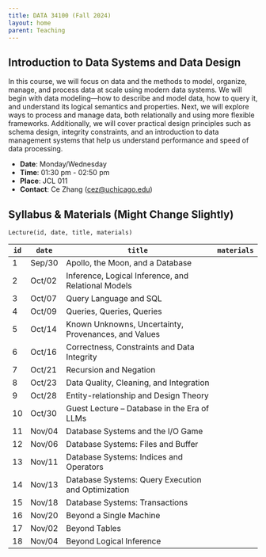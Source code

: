 ```yaml
---
title: DATA 34100 (Fall 2024)
layout: home
parent: Teaching
---
```


## Introduction to Data Systems and Data Design

In this course, we will focus on data and the methods to model, organize, manage, and process data at scale using modern data systems. We will begin with data modeling—how to describe and model data, how to query it, and understand its logical semantics and properties. Next, we will explore ways to process and manage data, both relationally and using more flexible frameworks. Additionally, we will cover practical design principles such as schema design, integrity constraints, and an introduction to data management systems that help us understand performance and speed of data processing.

- **Date**: Monday/Wednesday
- **Time**: 01:30 pm - 02:50 pm
- **Place**: JCL	011
- **Contact**: Ce Zhang (cez@uchicago.edu)

## Syllabus & Materials (Might Change Slightly)

```
Lecture(id, date, title, materials)
```

| `id` | `date` | `title` | `materials` |
|------|--------|---------|-------------|
| 1    | Sep/30  | Apollo, the Moon, and a Database |      |
| 2    | Oct/02  | Inference, Logical Inference, and Relational Models |      |
| 3    | Oct/07  | Query Language and SQL |      |
| 4    | Oct/09  | Queries, Queries, Queries        |      |
| 5    | Oct/14  | Known Unknowns, Uncertainty, Provenances, and Values |      |
| 6    | Oct/16  | Correctness, Constraints and Data Integrity |      |
| 7    | Oct/21  | Recursion and Negation |      |
| 8    | Oct/23  | Data Quality, Cleaning, and Integration |      |
| 9    | Oct/28  | Entity-relationship and Design Theory |      |
| 10   | Oct/30  | Guest Lecture – Database in the Era of LLMs |      |
| 11   | Nov/04  | Database Systems and the I/O Game |      |
| 12   | Nov/06  | Database Systems: Files and Buffer |      |
| 13   | Nov/11  | Database Systems: Indices and Operators |      |
| 14   | Nov/13  | Database Systems: Query Execution and Optimization |      |
| 15   | Nov/18  | Database Systems: Transactions |      |
| 16   | Nov/20  | Beyond a Single Machine |      |
| 17   | Nov/02  | Beyond Tables |      |
| 18   | Nov/04  | Beyond Logical Inference |      |
